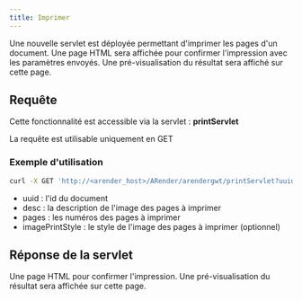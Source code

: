```yaml
---
title: Imprimer
---
```


Une nouvelle servlet est déployée permettant d'imprimer les pages d'un document.
Une page HTML sera affichée pour confirmer l'impression avec les paramètres envoyés. 
Une pré-visualisation du résultat sera affiché sur cette page.

## Requête 

Cette fonctionnalité est accessible via la servlet : **printServlet**

La requête est utilisable uniquement en GET


### Exemple d'utilisation

``` bash
curl -X GET 'http://<arender_host>/ARender/arendergwt/printServlet?uuid=docUUID&desc=description&pages=pages&imagePrintStyle=style'
```

* uuid : l'id du document
* desc : la description de l'image des pages à imprimer 
* pages : les numéros des pages à imprimer 
* imagePrintStyle : le style de l'image des pages à imprimer (optionnel)

## Réponse de la servlet

Une page HTML pour confirmer l'impression. Une pré-visualisation du résultat sera affichée sur cette page.